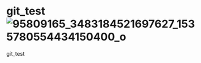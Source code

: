 # git_test![95809165_3483184521697627_1535780554434150400_o](https://user-images.githubusercontent.com/29617140/132133107-c13767bd-4ad1-486e-9db5-c30ac8040908.jpg)

git_test
